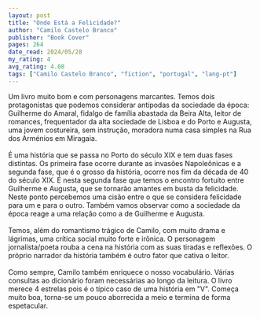 ```yaml
---
layout: post
title: "Onde Está a Felicidade?"
author: "Camilo Castelo Branco"
publisher: "Book Cover"
pages: 264
date_read: 2024/05/28
my_rating: 4
avg_rating: 4.08
tags: ["Camilo Castelo Branco", "fiction", "portugal", "lang-pt"]
---
```


Um livro muito bom e com personagens marcantes. Temos dois protagonistas que podemos considerar antípodas da sociedade da época: Guilherme do Amaral, fidalgo de família abastada da Beira Alta, leitor de romances, frequentador da alta sociedade de Lisboa e do Porto e Augusta, uma jovem costureira, sem instrução, moradora numa casa simples na Rua dos Arménios em Miragaia. <br/><br/>É uma história que se passa no Porto do século XIX e tem duas fases distintas. Os primeira fase ocorre durante as invasões Napoleônicas e a segunda fase, que é o grosso da história, ocorre nos fim da década de 40 do século XIX. É nesta segunda fase que temos o encontro fortuito entre Guilherme e Augusta, que se tornarão amantes em busta da felicidade. Neste ponto percebemos uma cisão entre o que se considera felicidade para um e para o outro. Também vamos observar como a sociedade da época reage a uma relação como a de Guilherme e Augusta. <br/><br/>Temos, além do romantismo trágico de Camilo, com muito drama e lágrimas, uma crítica social muito forte e irônica.  O personagem jornalista/poeta rouba a cena na história com as suas tiradas e reflexões. O próprio narrador da história também é outro fator que cativa o leitor.<br/><br/>Como sempre, Camilo também enriquece o nosso vocabulário. Várias consultas ao dicionário foram necessárias ao longo da leitura. O livro merece 4 estrelas pois é o típico caso de uma história em "V". Começa muito boa, torna-se um pouco aborrecida a meio e termina de forma espetacular.

